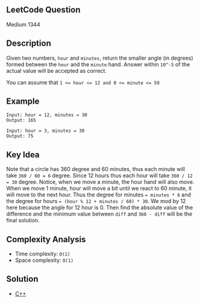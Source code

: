 ## LeetCode Question
Medium 1344

## Description
Given two numbers, `hour` and `minutes`, return the smaller angle (in degrees) formed between the `hour` and the `minute` hand. Answer within `10^-5` of the actual value will be accepted as correct.

You can assume that `1 <= hour <= 12 and 0 <= minute <= 59`

## Example
```
Input: hour = 12, minutes = 30
Output: 165

Input: hour = 3, minutes = 30
Output: 75
```

## Key Idea
Note that a circle has 360 degree and 60 minutes, thus each minute will take `360 / 60 = 6` degree. Since 12 hours thus each hour will take `360 / 12 = 30` degree. Notice, when we move a minute, the hour hand will also move. When we move 1 minute, hour will move a bit until we react to 60 minute, it will move to the next hour. Thus the degree for minutes `= minutes * 6` and the degree for hours `= (hour % 12 + minutes / 60) * 30`. We mod by 12 here because the angle for 12 hour is 0. Then find the absolute value of the difference and the minimum value between `diff` and `360 - diff` will be the final solution.

## Complexity Analysis
- Time complexity: `O(1)` 
- Space complexity: `O(1)`

## Solution
- [C++](solution.cpp)
